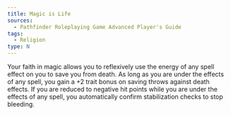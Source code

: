 ```yaml
---
title: Magic is Life
sources:
  - Pathfinder Roleplaying Game Advanced Player's Guide
tags:
  - Religion
type: N
---
```


Your faith in magic allows you to reflexively use the energy of any spell effect on you to save you from death. As long as you are under the effects of any spell, you gain a +2 trait bonus on saving throws against death effects. If you are reduced to negative hit points while you are under the effects of any spell, you automatically confirm stabilization checks to stop bleeding.

